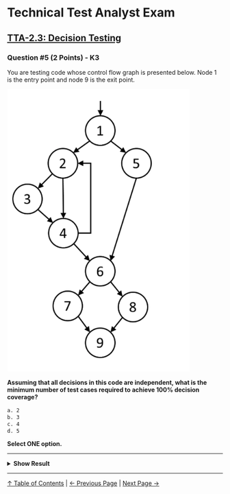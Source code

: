 # Technical Test Analyst Exam

## [TTA-2.3: Decision Testing](../../2-white-box-test-techniques/2.3-decision-testing.md)

### Question #5 (2 Points) - K3

You are testing code whose control flow graph is presented below. Node 1 is the entry point and node 9 is the exit point.

![Alt text](../../../resources/images/question-5.png)

**Assuming that all decisions in this code are independent, what is the minimum number of test cases required to achieve 100% decision coverage?**

    a. 2
    b. 3
    c. 4
    d. 5

**Select ONE option.**

---

<details>
<summary><strong>Show Result</strong></summary>

#### Correct Answer: a

There are 4 decision points in the graph, in nodes `1`, `2`, `4` and `6`. Hence, we need to cover 8 decision outcomes: `TRUE` and `FALSE` for each of the four decisions.
These correspond to the branches `1→2, 1→5, 2→3, 2→4, 4→2, 4→6, 6→7, 6→8`. One test is not enough, because it will not be able to cover both `1→2` and `1→5`.
Two tests, however, will be enough;

- `1→2→3→4→2→4→6→7→9`
- `1→5→6→8→9`

The first test exercises decision outcomes `1→2, 2→3, 2→4, 4→2, 4→6, 6→7`. The second one exercises the decision outcomes `1→5, 6→8`. Hence, both tests cover all eight decision outcomes, achieving 100% decision coverage.

    a. Is correct
    b. Is not correct
    c. Is not correct
    d. Is not correct

</details>

---

[↑ Table of Contents](../../README.md#table-of-contents) | [← Previous Page](question-4.md) | [Next Page →](question-6.md)
